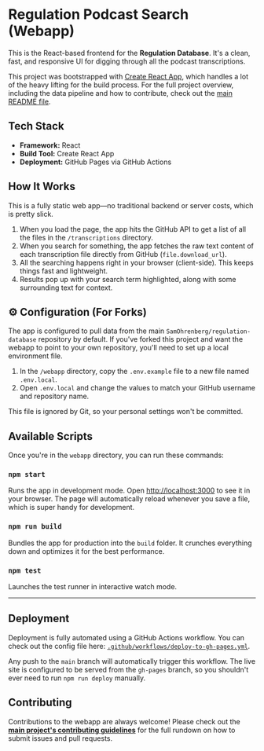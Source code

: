 # Regulation Podcast Search (Webapp)

This is the React-based frontend for the **Regulation Database**. It's a clean, fast, and responsive UI for digging through all the podcast transcriptions.

This project was bootstrapped with [Create React App](https://github.com/facebook/create-react-app), which handles a lot of the heavy lifting for the build process. For the full project overview, including the data pipeline and how to contribute, check out the [main README file](../../readme.md).

## Tech Stack

-   **Framework:** React
-   **Build Tool:** Create React App
-   **Deployment:** GitHub Pages via GitHub Actions

## How It Works

This is a fully static web app—no traditional backend or server costs, which is pretty slick.

1.  When you load the page, the app hits the GitHub API to get a list of all the files in the `/transcriptions` directory.
2.  When you search for something, the app fetches the raw text content of each transcription file directly from GitHub (`file.download_url`).
3.  All the searching happens right in your browser (client-side). This keeps things fast and lightweight.
4.  Results pop up with your search term highlighted, along with some surrounding text for context.

## ⚙️ Configuration (For Forks)

The app is configured to pull data from the main `SamOhrenberg/regulation-database` repository by default. If you've forked this project and want the webapp to point to your own repository, you'll need to set up a local environment file.

1.  In the `/webapp` directory, copy the `.env.example` file to a new file named `.env.local`.
2.  Open `.env.local` and change the values to match your GitHub username and repository name.

This file is ignored by Git, so your personal settings won't be committed.

## Available Scripts

Once you're in the `webapp` directory, you can run these commands:

### `npm start`

Runs the app in development mode.
Open [http://localhost:3000](http://localhost:3000) to see it in your browser. The page will automatically reload whenever you save a file, which is super handy for development.

### `npm run build`

Bundles the app for production into the `build` folder. It crunches everything down and optimizes it for the best performance.

### `npm test`

Launches the test runner in interactive watch mode.

---

## Deployment

Deployment is fully automated using a GitHub Actions workflow. You can check out the config file here: [`.github/workflows/deploy-to-gh-pages.yml`](../../.github/workflows/deploy-to-gh-pages.yml).

Any push to the `main` branch will automatically trigger this workflow. The live site is configured to be served from the `gh-pages` branch, so you shouldn't ever need to run `npm run deploy` manually.

## Contributing

Contributions to the webapp are always welcome! Please check out the **[main project's contributing guidelines](../../CONTRIBUTING.md)** for the full rundown on how to submit issues and pull requests.